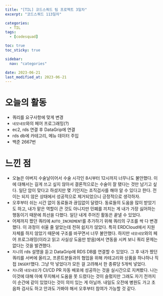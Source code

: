 ```yaml
---
title: "[TIL] 코드스쿼드 팀 프로젝트 3일차"
excerpt: "코드스쿼드 113일차"

categories:
  - TIL
tags:
  - [codesquad]

toc: true
toc_sticky: true

sidebar:
  nav: "categories"

date: 2023-06-21
last_modified_at: 2023-06-21
---
```


# 오늘의 활동

- 쿼리를 요구사항에 맞게 변경
- `네모네모`와의 페어 프로그래밍(?)
- ec2, rds 연결 후 DataGrip에 연결
- rds db에 카테고리, 메뉴 데이터 주입
- 백준 2667번

# 느낀 점

- 오늘은 아버지 수술날이어서 수술 시각인 8시부터 12시까지 너무나도 불안했다. 이에 대해서는 길게 쓰고 싶지 않아서 결론적으로는 수술이 잘 됐다는 것만 남기고 싶다. 일단 암이 맞다고 하셨지만 몇 기인지는 조직검사를 해야 알 수 있다고 한다. 전이는 되지 않은 상태에서 성공적으로 제거되었으니 긍정적으로 생각하자.
- 오후부터 쉬는 시간 없이 동료들과 끊임없이 달렸다. 동료들의 도움을 많이 받았기도 하고, 내가 맡은 역할이 큰 것도 아니지만 민폐를 끼치는 게 내가 가장 싫어하는 행동이기 때문에 최선을 다했다. 일단 내게 주어진 활동은 끝낼 수 있었다.
- 어제까지 짰던 쿼리에 `AUTO_INCREMENT`를 추가하기 위해 쿼리의 구조를 싹 다 변경했다. 이 과정이 쉬울 줄 알았는데 전혀 쉽지가 않았다. 특히 ERDCloud에서 지원 자체를 하지 않았기 때문에 구조를 바꾸면서 너무 불안했다. 하지만 `네모네모`와의 페어 프로그래밍(이라고 읽고 사실상 도움만 받음)에서 연동을 시켜 보니 쿼리 문제는 없다는 것을 발견했다.
- `지니`의 rds 설명을 듣고 DataGrip에 RDS DB를 연결할 수 있었다. 그 후 내가 짰던 쿼리를 서버에 올리고, 프론트분들과의 협업을 위해 카테고리와 상품을 하나하나 직접 `INSERT`했다. 그냥 막 넣었다가 모든 걸 고려해서 한 종류당 5개씩 넣었다.
- `지니`와 `네모네모`가 CI/CD PR 자동 배포에 성공하는 것을 실시간으로 지켜봤다. 나는 이것에 대해 아예 무지해서 도움을 못 드렸다는 것이 슬펐지만 그래도 자기 전까지 이 순간에 같이 있었다는 것이 의미 있는 게 아닐까. 내일도 오전에 병원도 가고 초음파 검사도 하고 안과도 가봐야 해서 오후부터 참여가 가능할 것 같다.